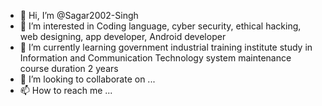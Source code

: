 - 👋 Hi, I’m @Sagar2002-Singh
- 👀 I’m interested in Coding language, cyber security, ethical hacking, web designing, app developer, Android developer
- 🌱 I’m currently learning  government industrial training institute  study in Information and Communication Technology system maintenance course duration 2 years
- 💞️ I’m looking to collaborate on ...
- 📫 How to reach me ...

<!---
Sagar2002-Singh/Sagar2002-Singh is a ✨ special ✨ repository because its `README.md` (this file) appears on your GitHub profile.
You can click the Preview link to take a look at your changes.
--->
